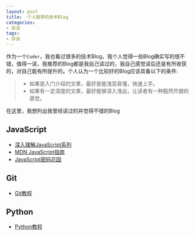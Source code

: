 ```yaml
---
layout: post
title:  个人推荐的技术Blog
categories:
- 杂谈
tags:
- 杂谈
---
```



作为一个`Coder`，我也看过很多的技术Blog，我个人觉得一些Blog确实写的很不错，值得一读，我推荐的Blog都是我自己读过的，我自己感觉读后还是有所收获的，对自己能有所提升的。个人认为一个比较好的Blog应该具备以下的条件:

> * 如果是入门介绍的文章，最好是能浅显易懂，快速上手。
> * 如果有一定深度的文章，最好能够深入浅出，让读者有一种豁然开朗的感觉。

在这里，我想列出我曾经读过的并觉得不错的Blog


## JavaScript 

- [深入理解JavaScript系列](http://www.cnblogs.com/TomXu/archive/2011/12/15/2288411.html#3009458)
- [MDN JavaScript指南](https://developer.mozilla.org/zh-CN/docs/Web/JavaScript/Guide)
- [JavaScript密码花园](http://bonsaiden.github.io/JavaScript-Garden/zh/)


## Git

- [Git教程](http://www.liaoxuefeng.com/wiki/0013739516305929606dd18361248578c67b8067c8c017b000)


## Python

- [Python教程](http://www.liaoxuefeng.com/wiki/001374738125095c955c1e6d8bb493182103fac9270762a000)